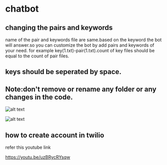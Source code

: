 # chatbot

## changing the pairs and keywords

name of the pair and keywords file are same.based on the keyword the bot will answer.so you can customize the bot by add pairs and keywords of your need.
for example key(1.txt)-pair(1.txt).count of key files should be equal to the count of  pair files.

## keys should be seperated by space.

## Note:don't remove or rename any folder or any changes in the code.

![alt text]("https://github.com/charan-kumardot/smartphonebot/blob/main/WhatsApp%20Image%202021-01-18%20at%2011.16.58%20PM%20(1).jpeg")

![alt text]("https://github.com/charan-kumardot/smartphonebot/blob/main/WhatsApp%20Image%202021-01-18%20at%2011.16.58%20PM.jpeg")

## how to create account in twilio

refer this youtube link

https://youtu.be/uzBRycRYsqw
